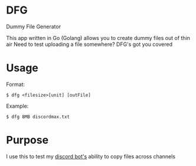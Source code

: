# DFG
Dummy File Generator

This app written in Go (Golang) allows you to create dummy files out of thin air
Need to test uploading a file somewhere? DFG's got you covered

# Usage
Format:

`$ dfg <filesize>[unit] [outFile]`

Example:

`$ dfg 8MB discordmax.txt`

# Purpose
I use this to test my [discord bot's](https://docs.combot.xyz) ability to copy files across channels
